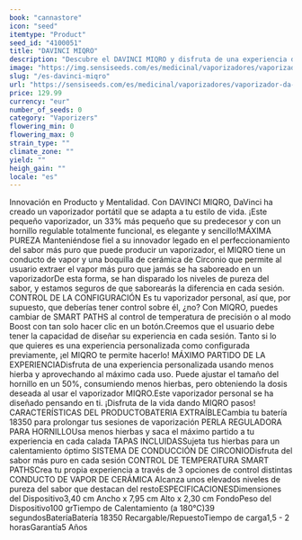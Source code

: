 ```yaml
---
book: "cannastore"
icon: "seed"
itemtype: "Product"
seed_id: "4100051"
title: "DAVINCI MIQRO"
description: "Descubre el DAVINCI MIQRO y disfruta de una experiencia de vaporización personalizada, usando menos hierba y aprovechando al máximo cada uso. Compra tu DAVINCI MIQRO aquí."
image: "https://img.sensiseeds.com/es/medicinal/vaporizadores/vaporizador-da-vinci-miqro-image.png"
slug: "/es-davinci-miqro"
url: "https://sensiseeds.com/es/medicinal/vaporizadores/vaporizador-da-vinci-miqro?a_aid=cannastore"
price: 129.99
currency: "eur"
number_of_seeds: 0
category: "Vaporizers"
flowering_min: 0
flowering_max: 0
strain_type: ""
climate_zone: ""
yield: ""
heigh_gain: ""
locale: "es"
---
```

Innovación en Producto y Mentalidad. Con DAVINCI MIQRO, DaVinci ha creado un vaporizador portátil que se adapta a tu estilo de vida. ¡Este pequeño vaporizador, un 33% más pequeño que su predecesor y con un hornillo regulable totalmente funcional, es elegante y sencillo!MÁXIMA PUREZA Manteniéndose fiel a su innovador legado en el perfeccionamiento del sabor más puro que puede producir un vaporizador, el MIQRO tiene un conducto de vapor y una boquilla de cerámica de Circonio que permite al usuario extraer el vapor más puro que jamás se ha saboreado en un vaporizadorDe esta forma, se han disparado los niveles de pureza del sabor, y estamos seguros de que saborearás la diferencia en cada sesión. CONTROL DE LA CONFIGURACIÓN Es tu vaporizador personal, así que, por supuesto, que deberías tener control sobre él, ¿no? Con MIQRO, puedes cambiar de SMART PATHS al control de temperatura de precisión o al modo Boost con tan solo hacer clic en un botón.Creemos que el usuario debe tener la capacidad de diseñar su experiencia en cada sesión. Tanto si lo que quieres es una experiencia personalizada como configurada previamente, ¡el MIQRO te permite hacerlo! MÁXIMO PARTIDO DE LA EXPERIENCIADisfruta de una experiencia personalizada usando menos hierba y aprovechando al máximo cada uso. Puede ajustar el tamaño del hornillo en un 50%, consumiendo menos hierbas, pero obteniendo la dosis deseada al usar el vaporizador MIQRO.Este vaporizador personal se ha diseñado pensando en ti. ¡Disfruta de la vida dando MIQRO pasos! CARACTERÍSTICAS DEL PRODUCTOBATERIA EXTRAÍBLECambia tu batería 18350 para prolongar tus sesiones de vaporización PERLA REGULADORA PARA HORNILLOUsa menos hierbas y saca el máximo partido a tu experiencia en cada calada TAPAS INCLUIDASSujeta tus hierbas para un calentamiento óptimo SISTEMA DE CONDUCCIÓN DE CIRCONIODisfruta del sabor más puro en cada sesión CONTROL DE TEMPERATURA SMART PATHSCrea tu propia experiencia a través de 3 opciones de control distintas CONDUCTO DE VAPOR DE CERÁMICA Alcanza unos elevados niveles de pureza del sabor que destacan del restoESPECIFICACIONESDimensiones del Dispositivo3,40 cm Ancho x 7,95 cm Alto x 2,30 cm FondoPeso del Dispositivo100 grTiempo de Calentamiento (a 180°C)39 segundosBateríaBatería 18350 Recargable/RepuestoTiempo de carga1,5 - 2 horasGarantía5 Años
